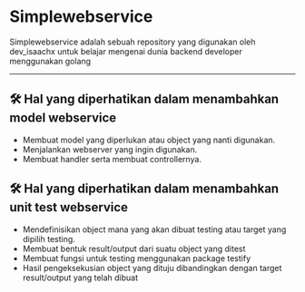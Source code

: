 # Simplewebservice

Simplewebservice adalah sebuah repository yang digunakan oleh
dev_isaachx untuk belajar mengenai dunia backend developer menggunakan golang

---

## 🛠️ Hal yang diperhatikan dalam menambahkan model webservice

- Membuat model yang diperlukan atau object yang nanti digunakan.
- Menjalankan webserver yang ingin digunakan.
- Membuat handler serta membuat controllernya.

## 🛠️ Hal yang diperhatikan dalam menambahkan unit test webservice

- Mendefinisikan object mana yang akan dibuat testing atau target yang dipilih testing.
- Membuat bentuk result/output dari suatu object yang ditest
- Membuat fungsi untuk testing menggunakan package testify
- Hasil pengeksekusian object yang dituju dibandingkan dengan target result/output yang telah dibuat
